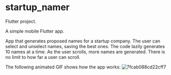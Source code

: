 # startup_namer

Flutter project.

A simple mobile Flutter app.

App that generates proposed names for a startup company. The user can select and unselect names, saving the best ones. The code lazily generates 10 names at a time. As the user scrolls, more names are generated. There is no limit to how far a user can scroll.

The following animated GIF shows how the app works:
![7fcab088cd22cff7](https://user-images.githubusercontent.com/42799047/145083374-0081a104-aa0e-44fe-a911-3e4a6fdefc5d.gif)
